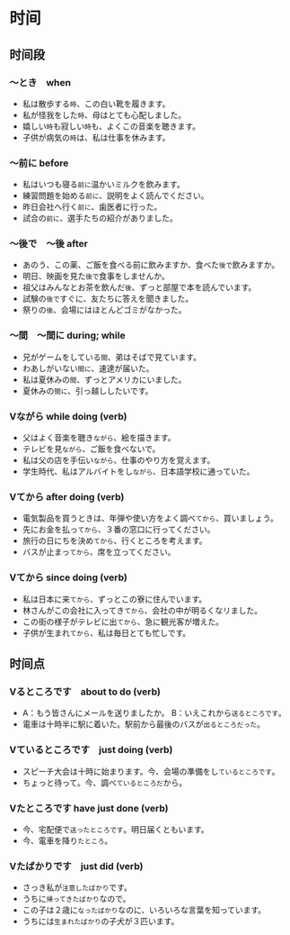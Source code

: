 # 时间

## 时间段

### 〜とき　when

- 私は散歩する`時`、この白い靴を履きます。
- 私が怪我をした`時`、母はとても心配しました。
- 嬉しい`時`も寂しい`時`も、よくこの音楽を聴きます。
- 子供が病気の`時`は、私は仕事を休みます。

### 〜前に before

- 私はいつも寝る`前に`温かいミルクを飲みます。
- 練習問題を始める`前に`、説明をよく読んでください。
- 昨日会社へ行く`前に`、歯医者に行った。
- 試合の`前に`、選手たちの紹介がありました。

### 〜後で　〜後 after

- あのう、この薬、ご飯を食べる前に飲みますか、食べた`後で`飲みますか。
- 明日、映画を見た`後で`食事をしませんか。
- 祖父はみんなとお茶を飲んだ`後`、ずっと部屋で本を読んでいます。
- 試験の`後で`すぐに、友たちに答えを聞きました。
- 祭りの`後`、会場にはほとんどゴミがなかった。

### 〜間　〜間に during; while

- 兄がゲームをしている`間`、弟はそばで見ています。
- わあしがいない`間に`、速達が届いた。
- 私は夏休みの`間`、ずっとアメリカにいました。
- 夏休みの`間に`、引っ越ししたいです。


### Vながら while doing (verb)

- 父はよく音楽を聴き`ながら`、絵を描きます。
- テレビを見`ながら`、ご飯を食べないで。
- 私は父の店を手伝い`ながら`、仕事のやり方を覚えます。
- 学生時代、私はアルバイトをし`ながら`、日本語学校に通っていた。

### Vてから after doing (verb)

- 電気製品を買うときは、年弾や使い方をよく調べ`てから`、買いましょう。
- 先にお金を払っ`てから`、３番の窓口に行ってください。
- 旅行の日にちを決め`てから`、行くところを考えます。
- バスが止まっ`てから`、席を立ってください。

### Vてから since doing (verb) 

- 私は日本に来`てから`、ずっとこの寮に住んでいます。
- 林さんがこの会社に入ってき`てから`、会社の中が明るくなリました。
- この街の様子がテレビに出`てから`、急に観光客が増えた。
- 子供が生まれ`てから`、私は毎日とても忙しです。

## 时间点

### Vるところです　about to do (verb) 
- A：もう皆さんにメールを送りましたか。 B：いえこれから`送るところです`。
- 電車は十時半に駅に着いた。駅前から最後のバスが`出るところだった`。

### Vているところです　just doing (verb) 
- スピーチ大会は十時に始まります。今、会場の準備をし`ているところです`。
- ちょっと待って。今、調べ`ているところだ`から。

### Vたところです have just done (verb) 
- 今、宅配便で`送ったところです`。明日届くともいます。
- 今、電車を降り`たところ`。

### Vたばかりです　just did (verb) 
- さっき私が`注意したばかり`です。
- うちに`帰ってきたばかり`なので。
- この子は２歳に`なったばかり`なのに、いろいろな言葉を知っています。
- うちには`生まれたばかり`の子犬が３匹います。
